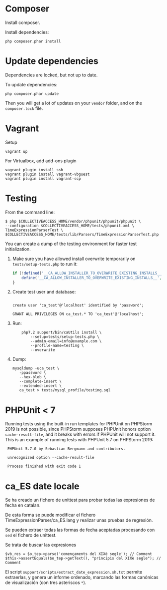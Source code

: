 
Composer
========

Install composer.

Install dependencies:

    php composer.phar install 

Update dependencies 
=============

Dependencies are locked, but not up to date.

To update dependencies:

    php composer.phar update 

Then you will get a lot of updates on your `vendor` folder, and on the `composer.lock` file.


Vagrant
=======

Setup
 
    vagrant up

For Virtualbox, add add-ons plugin

    vagrant plugin install ssh 
    vagrant plugin install vagrant-vbguest 
    vagrant plugin install vagrant-scp 

Testing
=======

From the command line:

    $ php $COLLECTIVEACCESS_HOME/vendor/phpunit/phpunit/phpunit \
    --configuration $COLLECTIVEACCESS_HOME/tests/phpunit.xml \
    TimeExpressionParserTest \
    $COLLECTIVEACCESS_HOME/tests/lib/Parsers/TimeExpressionParserTest.php
    
You can create a dump of the testing environment for faster test initialization. 

1. Make sure you have allowed install overwrite temporarily on `tests/setup-tests.php` to run it:
    ```php
    if (!defined('__CA_ALLOW_INSTALLER_TO_OVERWRITE_EXISTING_INSTALLS__')) {
    	define('__CA_ALLOW_INSTALLER_TO_OVERWRITE_EXISTING_INSTALLS__', true);
    }
    ```
1. Create test user and database:
    ```mysql
    
    create user 'ca_test'@'localhost' identified by 'password';
    
    GRANT ALL PRIVILEGES ON ca_test.* TO 'ca_test'@'localhost';
    ```
1. Run:

    ```shell script
        php7.2 support/bin/caUtils install \
            --setup=tests/setup-tests.php \
            --admin-email=info@example.com \
            --profile-name=testing \
            --overwrite
    ```
1. Dump:
    ```shell script
    mysqldump -uca_test \
       -ppassword \
       --hex-blob \
       --complete-insert \
       --extended-insert \
       ca_test > tests/mysql_profile/testing.sql
    ``` 


PHPUnit < 7
===========

Running tests using the built-in run templates for PHPUnit on PHPStorm 2019 is not possible, 
since PHPStorm supposes PHPUnit
 honors option `cache-result-file`, and it breaks with errors if PHPUnit will not support it. 
 This is an example of running 
 tests with PHPUnit 5.7 on PHPStorm 2019:
 
 
     PHPUnit 5.7.0 by Sebastian Bergmann and contributors.
     
     unrecognized option --cache-result-file
     
     Process finished with exit code 1
   
   

ca_ES date locale
=================

Se ha creado un fichero de unittest para probar todas las expresiones de fecha en catalan.

De esta forma se puede modificar el fichero TimeExpressionParser/ca_ES.lang y realizar unas pruebas de regresión.

Se pueden extraer todas las formas de fecha aceptadas procesando con `sed` el fichero de unittest.

Se trata de buscar las expresiones

    $vb_res = $o_tep->parse('començaments del XIXè segle'); // Comment
    $this->assertEquals($o_tep->getText(), "principis del XIXè segle"); // Comment
    
El script `support/scripts/extract_date_expression.sh.txt` permite extraerlas, y genera
un informe ordenado, marcando las formas canónicas de visualización (con tres asteriscos `*`).
